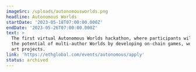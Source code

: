 ```yaml
---
imageSrc: /uploads/autonomousworlds.png
headline: Autonomous Worlds
startDate: '2023-05-18T07:00:00.000Z'
endDate: '2023-05-26T07:00:00.000Z'
text: >
  The first virtual Autonomous Worlds hackathon, where participants will explore
  the potential of multi-author Worlds by developing on-chain games, worlds, and
  art projects.
link: 'https://ethglobal.com/events/autonomous/apply'
status: archived
---
```



